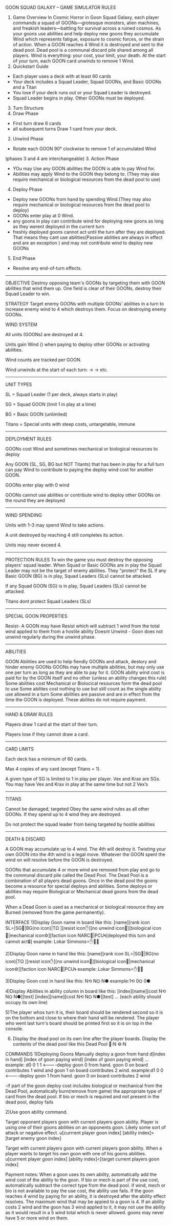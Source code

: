 

GOON SQUAD GALAXY – GAME SIMULATOR RULES

1. Game Overview
In Cosmic Horror in Goon Squad Galaxy, each player commands a squad of GOONs—grotesque monsters, alien machines, and freakish leaders—battling for survival across a ruined cosmos.
 As your goons use abilities and help deploy new goons they accumulate Wind which represents fatigue, exposure to cosmic forces, or the strain of action.
 When a GOON reaches 4 Wind it is destroyed and sent to the dead pool. Dead pool is a communal discard pile shared among all players. Wind is everything: your cost, your limit, your death.
At the start of your turn, each GOON card unwinds to remove 1 Wind.
2. Quickstart Guide
- Each player uses a deck with at least 60 cards
- Your deck includes a Squad Leader, Squad GOONs, and Basic GOONs and a Titan
- You lose if your deck runs out or your Squad Leader is destroyed.
- Squad Leader begins in play. Other GOONs must be deployed. 
3. Turn Structure
1. Draw Phase
- First turn draw 6 cards
- all subsequent turns Draw 1 card from your deck.
 
2. Unwind Phase
- Rotate each GOON 90° clockwise to remove 1 of accumulated Wind 
 
 (phases 3 and 4 are interchangeable)
3. Action Phase
- YOu may Use any GOON abilities the GOON is able to  pay Wind for.
- Abilities may apply Wind to the GOON they belong to. (They may also require mechanical or biological resources from the dead pool to use)
 
4. Deploy Phase
- Deploy new GOONs from hand by spending Wind.(They may also require mechanical or biological resources from the dead pool to deploy)
- GOONs enter play at 0 Wind.
- any goons in play can contribute wind for deploying new goons as long as they werent deployed in the current turn
- freshly deployed goons cannot act until the turn after they are deployed. That means they cant use abilities(Passive abilities are always in effect and are an exception ) and may not contribute wind to deploy new GOONs
 
5. End Phase
- Resolve any end-of-turn effects.



-------
OBJECTIVE
Destroy opposing team's GOONs by targeting them with GOON abilities that wind them up. One field is clear of their GOONs,  destroy their Squad Leader to win.

STRATEGY
Target enemy GOONs with multiple GOONs' abilities in a turn to increase enemy wind to 4 which destroys them. Focus on destroying enemy GOONs.

WIND SYSTEM


All units (GOONs) are destroyed at 4.


Units gain Wind () when paying to deploy other GOONs or activating abilities.


Wind counts are tracked per GOON.


Wind unwinds at the start of each turn:  →  →  etc.


-------



UNIT TYPES


SL = Squad Leader (1 per deck, always starts in play)


SG = Squad GOON (limit 1 in play at a time)


BG = Basic GOON (unlimited)


Titans = Special units with steep costs, untargetable, immune


-------



DEPLOYMENT RULES

GOONs cost Wind and sometimes mechanical or biological resources to deploy

Any GOON (SL, SG, BG but NOT Titants) that has been in play for a full turn can pay Wind to contribute to paying the deploy wind cost for another GOON. 

GOONs enter play with 0 wind

GOONs cannot use abilities or contribute wind to deploy other GOONs on the round they are deployed


-------



WIND SPENDING


Units with 1–3 may spend Wind to take actions.


A unit destroyed by reaching 4 still completes its action.


Units may never exceed 4.



-------


PROTECTION RULES
To win the game you must destroy the opposing players' squad leader. When Squad or Basic GOONs are in play the Squad Leader may not be the target of enemy abilities. They "protect” the SL
If any Basic GOON (BG) is in play, Squad Leaders (SLs) cannot be attacked.


If any Squad GOON (SG) is in play, Squad Leaders (SLs) cannot be attacked.


Titans dont protect Squad Leaders (SLs)

-------

SPECIAL GOON PROPERTIES

Resist- A GOON may have Resist which will subtract 1 wind from the total wind applied to them from a hostile ability
Doesnt Unwind - Goon does not unwind regularly during the unwind phase. 


-------



ABILITIES

GOON Abilities are used to help fiendly GOONs and attack, destory and hinder enemy GOONs
GOONs may have multiple abilities, but may only use one per turn as long as they are able to pay for it.
GOON ability wind cost is paid for by the GOON itself and no other (unless an ability changes this rule)
Some abilities cost Mechanical or Biolocical resources form the dead pool to use
Some abilites cost nothing to use but still count as the single ability use allowed in a turn
Some abilities are passive and are in effect from the time the GOON is deployed. These abilites do not require payment. 



-------



HAND & DRAW RULES


Players draw 1 card at the start of their turn.


Players lose if they cannot draw a card.


-------



CARD LIMITS


Each deck has a minimum of 60 cards.


Max 4 copies of any card (except Titans = 1).


A given type of SG is limited to 1 in play per player. Vex and Krax are SGs. You may have Vex and Krax in play at the same time but not 2 Vex’s


-------



TITANS


Cannot be damaged, targeted
Obey the same wind rules as all other GOONs. If they spend up to 4 wind they are destroyed.


Do not protect the squad leader from being targeted by hostile abilities


-------


DEATH & DISCARD

A GOON may accumulate up to 4 wind. The 4th will destroy it. Twisting your own GOON into the 4th wind is a legal move. Whatever the GOON spent the wind on will resolve before the GOON is destroyed. 

GOONs that accumulate 4 or more wind are removed from play and go to the communal discard pile called the Dead Pool. The Dead Pool is a combination of all players dead goons.
Once in the dead pool the goons become a resource for special deploys and abilities. Some deploys or abilities may require Biological or Mechanical dead goons from the dead pool.

When a Dead Goon is used as a mechanical or biological resource they are Burned (removed from the game permanently).



INTERFACE
1)Display Goon name in board like this:
[name][rank icon SL⭐|SG🔶|BG(no icon)|TΩ ][resist icon✋][no unwind icon🚫][biological icon🥩|mechanical icon⚙️][faction icon NARC🚨|PCU🌀[deployed this turn and cannot act🔒]
example: Lokar Simmons⭐✋🥩🚨

2)Display Goon name in hand like this:
[name][rank icon SL⭐|SG🔶|BG(no icon)|TΩ ][resist icon✋][no unwind icon🚫][biological icon🥩|mechanical icon⚙️][faction icon NARC🚨|PCU🌀
example: Lokar Simmons⭐✋🥩🚨

3)Display Goon cost in hand like this:
N⟲ N⛭ N⚈
example:1⟲ 0⛭ 0⚈

4)Display Abilities in ability column in board like this:
[index][name][cost N⟲ N⛭ N⚈][text]
[index][name][cost N⟲ N⛭ N⚈][text]
...
(each ability should occupy its own line)

5)The player whos turn it is, their board should be rendered second so it is on the bottom and close to where their hand will be rendered. The player who went last turn's board should be printed first so it is on top in the console. 

6) Display the dead pool on its own line after the player boards. Display the contents of the dead pool like this
Dead Pool 🥩:N ⚙️:N

COMMANDS
1)Deploying Goons
Manually deploy a goon from hand
d[index in hand] [index of goon paying wind] [index of goon paying wind] ...
example: d0 0 1 1  <----deploy goon 0 from hand. goon 0 on board contributes 1 wind and goon 1 on board contributes 2 wind.
example:d1 0 0 <----deploy goon 1 from hand. goon 0 on board contributes 2 wind

-if part of the goon deploy cost includes biological or mechanical from the Dead Pool, automatically burn(remove from game) the appropriate type of card from the dead pool. If bio or mech is required and not present in the dead pool, deploy fails

2)Use goon ability command.

Target opponent players goon with current players goon ability. Player is using one of their goons abilities on an opponents goon. Likely some sort of attack or negative effect.
u[currrent player goon index] [ability index]>[target enemy goon index]

Target with current players goon with current players goon ability. When a player wants to target his own goon with one of his goons abilities.
u[currrent player goon index] [ability index]<[target current players goon index]

Payment notes:
When a goon uses its own ability, automatically add the wind cost of the ability to the goon. If bio or mech is part of the use cost, automatically subtract the correct type from the dead pool. if wind, mech or bio is not available to pay the use cost, the ability use fails. If the goon reaches 4 wind by paying for an ability, it is destroyed after the ability effect resolves. The maximum wind that may be appied to a goon is 4. If an ability costs 2 wind and the goon has 3 wind applied to it, it may not use the ability as it would result in a 5 wind total which is never allowed. goons may never have 5 or more wind on them.








